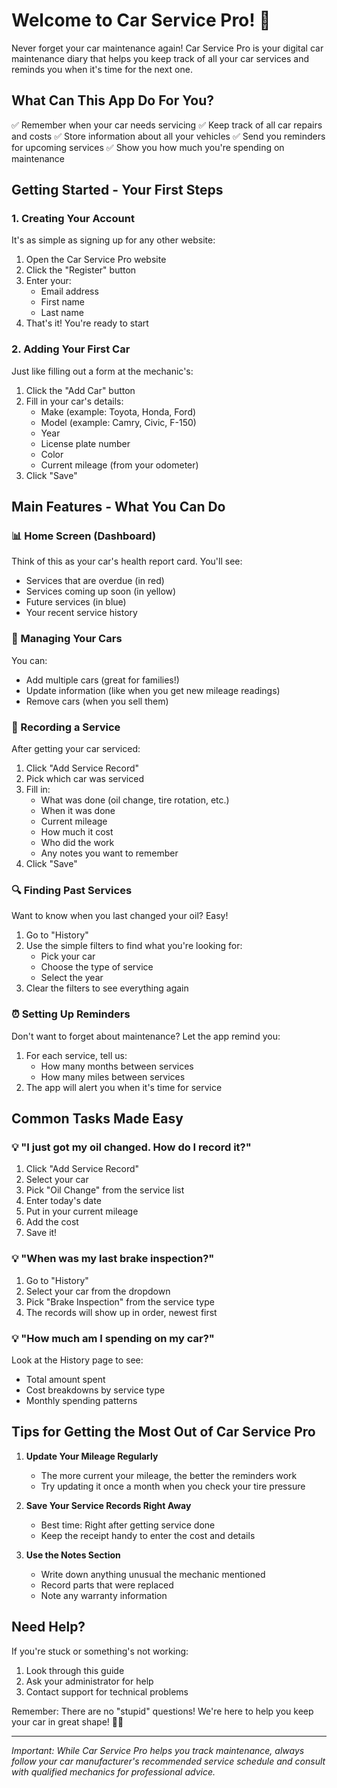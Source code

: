 # Welcome to Car Service Pro! 🚗

Never forget your car maintenance again! Car Service Pro is your digital car maintenance diary that helps you keep track of all your car services and reminds you when it's time for the next one.

## What Can This App Do For You?

✅ Remember when your car needs servicing
✅ Keep track of all car repairs and costs
✅ Store information about all your vehicles
✅ Send you reminders for upcoming services
✅ Show you how much you're spending on maintenance

## Getting Started - Your First Steps

### 1. Creating Your Account
It's as simple as signing up for any other website:
1. Open the Car Service Pro website
2. Click the "Register" button
3. Enter your:
   - Email address
   - First name
   - Last name
4. That's it! You're ready to start

### 2. Adding Your First Car
Just like filling out a form at the mechanic's:
1. Click the "Add Car" button
2. Fill in your car's details:
   - Make (example: Toyota, Honda, Ford)
   - Model (example: Camry, Civic, F-150)
   - Year
   - License plate number
   - Color
   - Current mileage (from your odometer)
3. Click "Save"

## Main Features - What You Can Do

### 📊 Home Screen (Dashboard)
Think of this as your car's health report card. You'll see:
- Services that are overdue (in red)
- Services coming up soon (in yellow)
- Future services (in blue)
- Your recent service history

### 🚙 Managing Your Cars
You can:
- Add multiple cars (great for families!)
- Update information (like when you get new mileage readings)
- Remove cars (when you sell them)

### 📝 Recording a Service
After getting your car serviced:
1. Click "Add Service Record"
2. Pick which car was serviced
3. Fill in:
   - What was done (oil change, tire rotation, etc.)
   - When it was done
   - Current mileage
   - How much it cost
   - Who did the work
   - Any notes you want to remember
4. Click "Save"

### 🔍 Finding Past Services
Want to know when you last changed your oil? Easy!
1. Go to "History"
2. Use the simple filters to find what you're looking for:
   - Pick your car
   - Choose the type of service
   - Select the year
3. Clear the filters to see everything again

### ⏰ Setting Up Reminders
Don't want to forget about maintenance? Let the app remind you:
1. For each service, tell us:
   - How many months between services
   - How many miles between services
2. The app will alert you when it's time for service

## Common Tasks Made Easy

### 💡 "I just got my oil changed. How do I record it?"
1. Click "Add Service Record"
2. Select your car
3. Pick "Oil Change" from the service list
4. Enter today's date
5. Put in your current mileage
6. Add the cost
7. Save it!

### 💡 "When was my last brake inspection?"
1. Go to "History"
2. Select your car from the dropdown
3. Pick "Brake Inspection" from the service type
4. The records will show up in order, newest first

### 💡 "How much am I spending on my car?"
Look at the History page to see:
- Total amount spent
- Cost breakdowns by service type
- Monthly spending patterns

## Tips for Getting the Most Out of Car Service Pro

1. **Update Your Mileage Regularly**
   - The more current your mileage, the better the reminders work
   - Try updating it once a month when you check your tire pressure

2. **Save Your Service Records Right Away**
   - Best time: Right after getting service done
   - Keep the receipt handy to enter the cost and details

3. **Use the Notes Section**
   - Write down anything unusual the mechanic mentioned
   - Record parts that were replaced
   - Note any warranty information

## Need Help?

If you're stuck or something's not working:
1. Look through this guide
2. Ask your administrator for help
3. Contact support for technical problems

Remember: There are no "stupid" questions! We're here to help you keep your car in great shape! 🚗✨

---

*Important: While Car Service Pro helps you track maintenance, always follow your car manufacturer's recommended service schedule and consult with qualified mechanics for professional advice.* 
